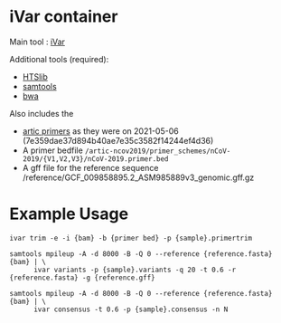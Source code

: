 # iVar container

Main tool : [iVar](https://andersen-lab.github.io/ivar/html/manualpage.html)

Additional tools (required):
* [HTSlib](https://github.com/samtools/htslib)
* [samtools](http://www.htslib.org/)
* [bwa](http://bio-bwa.sourceforge.net/)

Also includes the 
* [artic primers](https://github.com/artic-network/artic-ncov2019.git) as they were on 2021-05-06 (7e359dae37d894b40ae7e35c3582f14244ef4d36)
* A primer bedfile `/artic-ncov2019/primer_schemes/nCoV-2019/{V1,V2,V3}/nCoV-2019.primer.bed`
* A gff file for the reference sequence /reference/GCF_009858895.2_ASM985889v3_genomic.gff.gz

# Example Usage

```
ivar trim -e -i {bam} -b {primer bed} -p {sample}.primertrim
```
```
samtools mpileup -A -d 8000 -B -Q 0 --reference {reference.fasta} {bam} | \
      ivar variants -p {sample}.variants -q 20 -t 0.6 -r {reference.fasta} -g {reference.gff}
```
```
samtools mpileup -A -d 8000 -B -Q 0 --reference {reference.fasta} {bam} | \
      ivar consensus -t 0.6 -p {sample}.consensus -n N
```
